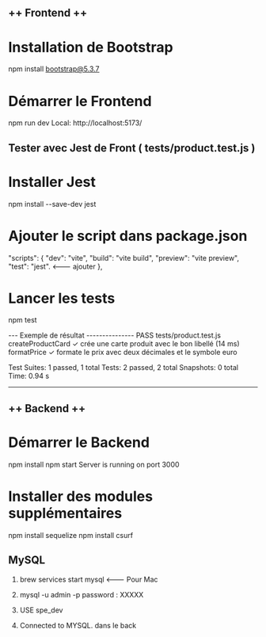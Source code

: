 
  ## ++ Frontend  ++ 
  # Installation de Bootstrap
  npm install bootstrap@5.3.7

  # Démarrer le Frontend
  npm run dev
  Local:  http://localhost:5173/


  ## Tester avec Jest de Front  ( tests/product.test.js )
  # Installer Jest
  npm install --save-dev jest

  # Ajouter le script dans package.json

  "scripts": {
      "dev": "vite",
      "build": "vite build",
      "preview": "vite preview",
      "test": "jest". <--- ajouter
    },

  # Lancer les tests
  npm test

  ---  Exemple de résultat ---------------
  PASS  tests/product.test.js
    createProductCard
      ✓ crée une carte produit avec le bon libellé (14 ms)
    formatPrice
      ✓ formate le prix avec deux décimales et le symbole euro

  Test Suites: 1 passed, 1 total
  Tests:       2 passed, 2 total
  Snapshots:   0 total
  Time:        0.94 s

  -----------------------------------------

  ## ++ Backend ++
  # Démarrer le Backend
  npm install
  npm start
  Server is running on port 3000

  # Installer des modules supplémentaires
  npm install sequelize
  npm install csurf


  ## MySQL
  1. brew services start mysql <--- Pour Mac
  1. mysql -u admin -p
  password : XXXXX

  2. USE spe_dev 
  3. Connected to MYSQL. dans le back
